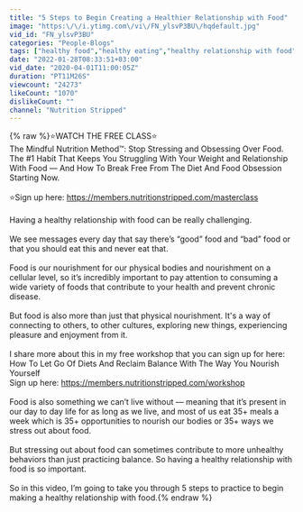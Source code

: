 ```yaml
---
title: "5 Steps to Begin Creating a Healthier Relationship with Food"
image: "https:\/\/i.ytimg.com\/vi\/FN_ylsvP3BU\/hqdefault.jpg"
vid_id: "FN_ylsvP3BU"
categories: "People-Blogs"
tags: ["healthy food","healthy eating","healthy relationship with food"]
date: "2022-01-28T08:33:51+03:00"
vid_date: "2020-04-01T11:00:05Z"
duration: "PT11M26S"
viewcount: "24273"
likeCount: "1070"
dislikeCount: ""
channel: "Nutrition Stripped"
---
```

{% raw %}⭐WATCH THE FREE CLASS⭐<br />The Mindful Nutrition Method™: Stop Stressing and Obsessing Over Food. <br />The #1 Habit That Keeps You Struggling With Your Weight and Relationship With Food — And How To Break Free From The Diet And Food Obsession Starting Now. <br /><br />⭐Sign up here: <a rel="nofollow" target="blank" href="https://members.nutritionstripped.com/masterclass">https://members.nutritionstripped.com/masterclass</a><br /><br />Having a healthy relationship with food can be really challenging. <br /><br />We see messages every day that say there’s “good” food and “bad” food or that you should eat this and never eat that. <br /><br />Food is our nourishment for our physical bodies and nourishment on a cellular level, so it’s incredibly important to pay attention to consuming a wide variety of foods that contribute to your health and prevent chronic disease. <br /><br />But food is also more than just that physical nourishment. It's a way of connecting to others, to other cultures, exploring new things, experiencing pleasure and enjoyment from it. <br /><br />I share more about this in my free workshop that you can sign up for here: How To Let Go Of Diets And Reclaim Balance With The Way You Nourish Yourself<br />Sign up here: <a rel="nofollow" target="blank" href="https://members.nutritionstripped.com/workshop">https://members.nutritionstripped.com/workshop</a><br /><br />Food is also something we can’t live without — meaning that it’s present in our day to day life for as long as we live, and most of us eat 35+ meals a week which is 35+ opportunities to nourish our bodies or 35+ ways we stress out about food.<br /><br />But stressing out about food can sometimes contribute to more unhealthy behaviors than just practicing balance. So having a healthy relationship with food is so important. <br /><br />So in this video, I’m going to take you through 5 steps to practice to begin making a healthy relationship with food.{% endraw %}
